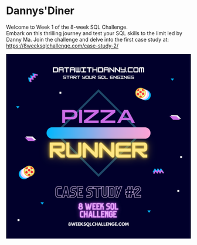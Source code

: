 # Dannys'Diner

Welcome to Week 1 of the 8-week SQL Challenge.\
Embark on this thrilling journey and test your SQL skills to the limit led by Danny Ma. Join the challenge and delve into the first case study at: https://8weeksqlchallenge.com/case-study-2/

![Alt text](https://github.com/heatzer/pizza_runner/blob/main/Pizza%20runner.png)
